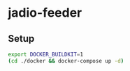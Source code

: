 # jadio-feeder

## Setup

```bash
export DOCKER_BUILDKIT=1
(cd ./docker && docker-compose up -d)
```
